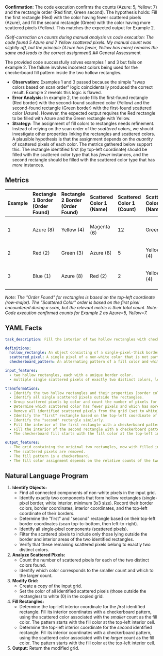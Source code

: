 **Confirmation:** The code execution confirms the counts (Azure: 5, Yellow: 7) and the rectangle order (Red first, Green second). The hypothesis holds: Fill the first rectangle (Red) with the color having fewer scattered pixels (Azure), and fill the second rectangle (Green) with the color having more scattered pixels (Yellow). This matches the expected output for Example 2.

*(Self-correction on counts during manual analysis vs code execution: The code found 5 Azure and 7 Yellow scattered pixels. My manual count was slightly off, but the principle (Azure has fewer, Yellow has more) remains the same and leads to the correct assignment)*.## General Assessment

The provided code successfully solves examples 1 and 3 but fails on example 2. The failure involves incorrect colors being used for the checkerboard fill pattern inside the two hollow rectangles.

*   **Observation:** Examples 1 and 3 passed because the simple "swap colors based on scan order" logic coincidentally produced the correct result. Example 2 reveals this logic is flawed.
*   **Error Analysis:** In example 2, the code fills the first-found rectangle (Red border) with the second-found scattered color (Yellow) and the second-found rectangle (Green border) with the first-found scattered color (Azure). However, the expected output requires the Red rectangle to be filled with Azure and the Green rectangle with Yellow.
*   **Strategy:** The assignment of fill colors to rectangles needs refinement. Instead of relying on the scan order of the *scattered colors*, we should investigate other properties linking the rectangles and scattered colors. A plausible hypothesis is that the assignment depends on the *quantity* of scattered pixels of each color. The metrics gathered below support this. The rectangle identified first (by top-left coordinate) should be filled with the scattered color type that has *fewer* instances, and the second rectangle should be filled with the scattered color type that has *more* instances.

## Metrics

| Example | Rectangle 1 Border (Order Found) | Rectangle 2 Border (Order Found) | Scattered Color 1 (Name) | Scattered Color 1 (Count) | Scattered Color 2 (Name) | Scattered Color 2 (Count) | Rect 1 Fill (Expected) | Rect 2 Fill (Expected) | Hypothesis Check (Rect1=Fewer, Rect2=More) |
| :------ | :------------------------------- | :------------------------------- | :----------------------- | :------------------------ | :----------------------- | :------------------------ | :--------------------- | :--------------------- | :----------------------------------------- |
| 1       | Azure (8)                        | Yellow (4)                       | Magenta (6)              | 12                        | Green (3)                | 5                         | Green (3)              | Magenta (6)            | Pass (Azure gets Green, Yellow gets Magenta) |
| 2       | Red (2)                          | Green (3)                        | Azure (8)                | 5                         | Yellow (4)               | 7                         | Azure (8)              | Yellow (4)             | Pass (Red gets Azure, Green gets Yellow)       |
| 3       | Blue (1)                         | Azure (8)                        | Red (2)                  | 2                         | Yellow (4)               | 1                         | Yellow (4)             | Red (2)                | Pass (Blue gets Yellow, Azure gets Red)      |

*Note: The "Order Found" for rectangles is based on the top-left coordinate (row-major). The "Scattered Color" order is based on the first pixel encountered during a scan, but the relevant metric is their total count.*
*Note: Code execution confirmed counts for Example 2 as Azure=5, Yellow=7.*

## YAML Facts


```yaml
task_description: Fill the interior of two hollow rectangles with checkerboard patterns derived from the colors of scattered pixels found outside the rectangles, after removing those scattered pixels.

definitions:
  hollow_rectangle: An object consisting of a single-pixel-thick border of a uniform color, surrounding an interior region of white pixels. Must be at least 3x3 in total size.
  scattered_pixel: A single pixel of a non-white color that is not part of the border or interior of any identified hollow rectangle.
  checkerboard_pattern: An alternating pattern of a fill color and white (background), starting with the fill color at the top-left interior cell. Placement is determined by `(row_index + col_index) % 2`.

input_features:
  - two hollow rectangles, each with a unique border color.
  - multiple single scattered pixels of exactly two distinct colors, located outside the rectangles.

transformations:
  - Identify the two hollow rectangles and their properties (border color, interior coordinates, top-left interior cell, top-left border cell).
  - Identify all single scattered pixels outside the rectangles.
  - Group scattered pixels by color and count the number of pixels for each of the two colors.
  - Determine which scattered color has fewer pixels and which has more.
  - Remove all identified scattered pixels from the grid (set to white).
  - Identify the "first" rectangle based on the top-left coordinate of its border (row-major order).
  - Identify the "second" rectangle similarly.
  - Fill the interior of the first rectangle with a checkerboard pattern using the scattered color that had *fewer* pixels.
  - Fill the interior of the second rectangle with a checkerboard pattern using the scattered color that had *more* pixels.
  - The checkerboard fill starts with the fill color at the top-left interior coordinate of each rectangle.

output_features:
  - The grid containing the original two rectangles, now with filled interiors.
  - The scattered pixels are removed.
  - The fill pattern is a checkerboard.
  - The fill color assignment depends on the relative counts of the two types of scattered pixels and the order the rectangles are found.
```


## Natural Language Program

1.  **Identify Objects:**
    *   Find all connected components of non-white pixels in the input grid.
    *   Identify exactly two components that form hollow rectangles (single-pixel border, white interior, minimum 3x3 size). Record their border colors, border coordinates, interior coordinates, and the top-left coordinate of their borders.
    *   Determine the "first" and "second" rectangle based on their top-left border coordinates (scan top-to-bottom, then left-to-right).
    *   Identify all single-pixel components (scattered pixels).
    *   Filter the scattered pixels to include only those lying outside the border and interior areas of the two identified rectangles.
    *   Verify that these remaining scattered pixels belong to exactly two distinct colors.
2.  **Analyze Scattered Pixels:**
    *   Count the number of scattered pixels for each of the two distinct colors found.
    *   Identify which color corresponds to the smaller count and which to the larger count.
3.  **Modify Grid:**
    *   Create a copy of the input grid.
    *   Set the color of all identified scattered pixels (those outside the rectangles) to white (0) in the copied grid.
4.  **Fill Rectangles:**
    *   Determine the top-left interior coordinate for the *first* identified rectangle. Fill its interior coordinates with a checkerboard pattern, using the scattered color associated with the *smaller* count as the fill color. The pattern starts with the fill color at the top-left interior cell.
    *   Determine the top-left interior coordinate for the *second* identified rectangle. Fill its interior coordinates with a checkerboard pattern, using the scattered color associated with the *larger* count as the fill color. The pattern starts with the fill color at the top-left interior cell.
5.  **Output:** Return the modified grid.